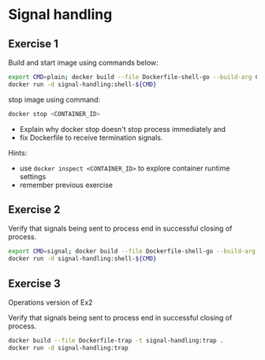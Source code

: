 # Signal handling

## Exercise 1

Build and start image using commands below:

``` bash
export CMD=plain; docker build --file Dockerfile-shell-go --build-arg CMD -t signal-handling:shell-${CMD} .
docker run -d signal-handling:shell-${CMD} 
```

stop image using command:

``` bash
docker stop <CONTAINER_ID>
```

- Explain why docker stop doesn't stop process immediately and
- fix Dockerfile to receive termination signals.

Hints:
- use `docker inspect <CONTAINER_ID>` to explore container runtime settings
- remember previous exercise

## Exercise 2

Verify that signals being sent to process end in successful closing of process.

``` bash
export CMD=signal; docker build --file Dockerfile-shell-go --build-arg CMD -t signal-handling:shell-${CMD} .
docker run -d signal-handling:shell-${CMD} 
```

## Exercise 3

Operations version of Ex2

Verify that signals being sent to process end in successful closing of process.

``` bash
docker build --file Dockerfile-trap -t signal-handling:trap .
docker run -d signal-handling:trap
```
